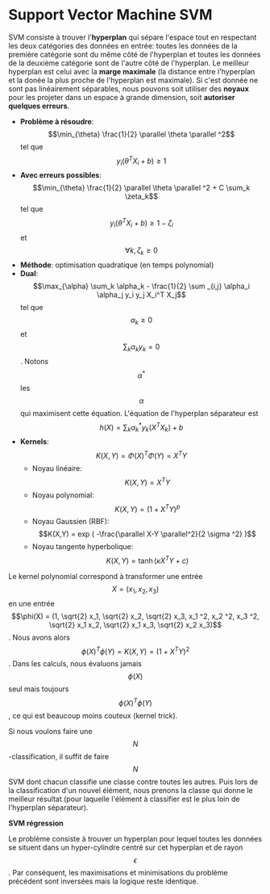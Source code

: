 # Support Vector Machine SVM

SVM consiste à trouver l'**hyperplan** qui sépare l'espace tout en respectant les deux catégories des données en entrée: toutes les données de la première catégorie sont du même côté de l'hyperplan et toutes les données de la deuxième catégorie sont de l'autre côté de l'hyperplan. Le meilleur hyperplan est celui avec la **marge maximale** (la distance entre l'hyperplan et la donée la plus proche de l'hyperplan est maximale). Si c'est donnée ne sont pas linéairement séparables, nous pouvons soit utiliser des **noyaux** pour les projeter dans un espace à grande dimension, soit **autoriser quelques erreurs**.

  - **Problème à résoudre**: $$\min_{\theta} \frac{1}{2} \parallel \theta \parallel ^2$$ tel que $$y_i (\theta ^T X_i + b) \geq 1$$
  - **Avec erreurs possibles**: $$\min_{\theta} \frac{1}{2} \parallel \theta \parallel ^2 + C \sum_k \zeta_k$$ tel que $$y_i (\theta ^T X_i + b) \geq 1 - \zeta_i $$ et $$\forall k, \zeta_k \geq 0$$
  - **Méthode**: optimisation quadratique (en temps polynomial)
  - **Dual**: $$\max_{\alpha} \sum_k \alpha_k - \frac{1}{2} \sum _{i,j} \alpha_i \alpha_j y_i y_j X_i^T X_j$$ tel que $$\alpha_k \geq 0$$ et $$\sum_k \alpha_k y_k = 0$$. Notons $$\alpha^*$$ les $$\alpha$$ qui maximisent cette équation. L'équation de l'hyperplan séparateur est $$h(X) = \sum _k \alpha_k^* y_k (X^T X_k)+ b$$
  - **Kernels**: $$K(X,Y) = \Phi(X)^T \Phi(Y) = X^T Y$$
	  - Noyau linéaire: $$K(X,Y) = X ^T Y$$
	  - Noyau polynomial: $$K(X,Y) = (1 + X ^T Y)^p$$
	  - Noyau Gaussien (RBF): $$K(X,Y) = exp ( -\frac{\parallel X-Y \parallel^2}{2 \sigma ^2} )$$  
	  - Noyau tangente hyperbolique: $$K(X,Y) = \tanh (\kappa X ^T Y + c)$$

Le kernel polynomial correspond à transformer une entrée $$X=(x_1, x_2, x_3)$$ en une entrée $$\phi(X) = (1, \sqrt{2} x_1, \sqrt{2} x_2, \sqrt{2} x_3, x_1 ^2, x_2 ^2, x_3 ^2, \sqrt{2} x_1 x_2, \sqrt{2} x_1 x_3, \sqrt{2} x_2 x_3)$$. Nous avons alors $$\phi(X)^T \phi(Y) = K(X,Y) = (1 + X ^T Y)^2$$. Dans les calculs, nous évaluons jamais $$\phi(X)$$ seul mais toujours $$\phi(X) ^T \phi(Y)$$, ce qui est beaucoup moins couteux (kernel trick).

Si nous voulons faire une $$N$$-classification, il suffit de faire $$N$$ SVM dont chacun classifie une classe contre toutes les autres. Puis lors de la classification d'un nouvel élément, nous prenons la classe qui donne le meilleur résultat (pour laquelle l'élément à classifier est le plus loin de l'hyperplan séparateur).

**SVM régression**

Le problème consiste à trouver un hyperplan pour lequel toutes les données se situent dans un hyper-cylindre centré sur cet hyperplan et de rayon $$\epsilon$$. Par conséquent, les maximisations et minimisations du problème précédent sont inversées mais la logique reste identique.

